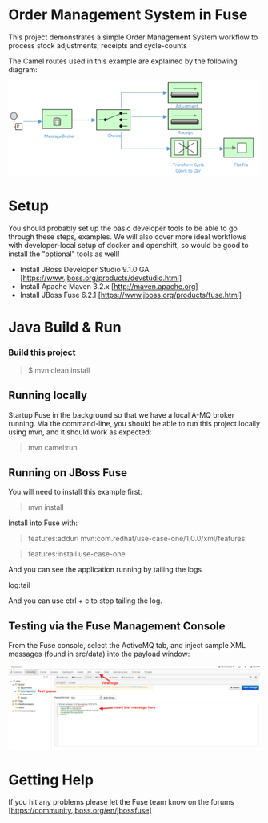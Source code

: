 Order Management System in Fuse
=======================================

This project demonstrates a simple Order Management System workflow to process stock adjustments, receipts and cycle-counts

The Camel routes used in this example are explained by the following diagram:

![CBR Diagram](src/images/use-case-one.png)

Setup
==============================

You should probably set up the basic developer tools to be able to go through these steps, examples. We will also cover more ideal workflows with developer-local setup of docker and openshift, so would be good to install the "optional" tools as well!

- Install JBoss Developer Studio 9.1.0 GA [https://www.jboss.org/products/devstudio.html]
- Install Apache Maven 3.2.x [http://maven.apache.org]
- Install JBoss Fuse  6.2.1 [https://www.jboss.org/products/fuse.html]

Java Build & Run
==============================

### Build this project

> <project home> $ mvn clean install

## Running locally
Startup Fuse in the background so that we have a local A-MQ broker running.  Via the command-line, you should be able to run this project locally using mvn, and it should work as expected:

>  mvn camel:run

## Running on JBoss Fuse
You will need to install this example first:
  
> mvn install

Install into Fuse with:

> features:addurl mvn:com.redhat/use-case-one/1.0.0/xml/features

> features:install use-case-one

And you can see the application running by tailing the logs

  log:tail

And you can use ctrl + c to stop tailing the log.

## Testing via the Fuse Management Console

From the Fuse console, select the ActiveMQ tab, and inject sample XML messages (found in src/data) into the payload window:

![amq-console](src/images/a-mq-test-message.png)

Getting Help
============================

If you hit any problems please let the Fuse team know on the forums
  [https://community.jboss.org/en/jbossfuse]
